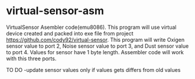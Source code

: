 virtual-sensor-asm
==================

VirtualSensor Asembler code(emu8086). This program will use virtual device created and packed into exe file from project https://github.com/cody92/virtual-sensor. This program will write Oxigen sensor value to port 2, Noise sensor value to port 3, and Dust sensor value to port 4. Values for sensor have 1 byte length. Assembler code will work with this three ports.

TO DO
-update sensor values only if values gets differs from old values